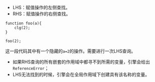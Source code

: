 - LHS：赋值操作的左侧查找。
- RHS：赋值操作的右侧查找。

```
function foo(a){
    clg(2);
}

foo(2);
```
这一段代码其中有一个隐藏的`a=2`的操作。需要进行一次LHS查询。
- 如果RHS查询的所有嵌套的作用域中都寻不到所需的变量，引擎会给出`ReferenceError`；
- LHS无法找到的时候，引擎会在全局作用域下创建具有该名称的变量。